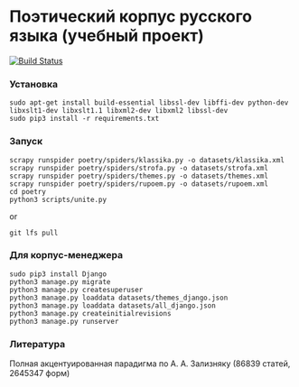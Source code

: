 # Поэтический корпус русского языка (учебный проект) #

[![Build Status](https://travis-ci.org/IlyaGusev/PoetryCorpus.svg?branch=master)](https://travis-ci.org/IlyaGusev/PoetryCorpus)

### Установка ###
```
sudo apt-get install build-essential libssl-dev libffi-dev python-dev libxslt1-dev libxslt1.1 libxml2-dev libxml2 libssl-dev
sudo pip3 install -r requirements.txt
```

### Запуск ###
```
scrapy runspider poetry/spiders/klassika.py -o datasets/klassika.xml
scrapy runspider poetry/spiders/strofa.py -o datasets/strofa.xml
scrapy runspider poetry/spiders/themes.py -o datasets/themes.xml
scrapy runspider poetry/spiders/rupoem.py -o datasets/rupoem.xml
cd poetry
python3 scripts/unite.py
```
or
```
git lfs pull
```

### Для корпус-менеджера ###
```
sudo pip3 install Django
python3 manage.py migrate
python3 manage.py createsuperuser
python3 manage.py loaddata datasets/themes_django.json
python3 manage.py loaddata datasets/all_django.json
python3 manage.py createinitialrevisions
python3 manage.py runserver
```

### Литература ###
Полная акцентуированная парадигма по А. А. Зализняку (86839 статей, 2645347 форм)

